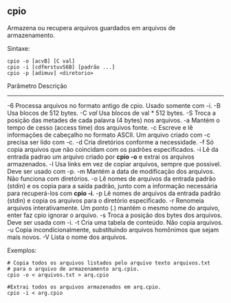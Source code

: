 ## cpio

Armazena ou recupera arquivos guardados em arquivos de
armazenamento.

Sintaxe:

	cpio -o [acvB] [C val]
	cpio -i [cdfmrstuvS6B] [padrão ...]
	cpio -p [adimuv] <diretorio>

Parâmetro Descrição
--------- ---------
-6        Processa arquivos no formato antigo de cpio.
          Usado somente com -i.
-B        Usa blocos de 512 bytes.
-C *val*  Usa blocos de val * 512 bytes.
-S        Troca a posição das metades de cada palavra (4
          bytes) nos arquivos.
-a        Mantém o tempo de cesso (access time) dos
          arquivos fonte.
-c        Escreve e lê informações de cabeçalho no
          formato ASCII. Um arquivo criado com -c precisa
          ser lido com -c.
-d        Cria diretórios conforme a necessidade.
-f        Só copia arquivos que não coincidam com os
          padrões especificados.
-i        Lê da entrada padrao um arquivo criado por **cpio -o**
          e extrai os arquivos armazenados.
-l        Usa links em vez de copiar arquivos, sempre que
          possivel. Deve ser usado com -p.
-m        Mantém a data de modificação dos arquivos.
          Não funciona com diretórios.
-o        Lê nomes de arquivos da entrada padrão (stdin)
          e os copia para a saída padrão, junto com a
          informação necessária para recuperá-los com
          **cpio -i**.
-p        Lê nomes de arquivos da entrada padrão (stdin)
          e copia os arquivos para o diretório especificado.
-r        Renomeia arquivos interativamente. Um ponto
          (.) mantém o mesmo nome do arquivo, enter faz
          cpio ignorar o arquivo.
-s        Troca a posição dos bytes dos arquivos. Deve
          ser usada com -i.
-t        Cria uma tabela de conteúdo. Não copia arquivos.
-u        Copia incondicionalmente, substituindo arquivos
          homônimos que sejam mais novos.
-V        Lista o nome dos arquivos.

Exemplos:

	# Copia todos os arquivos listados pelo arquivo texto arquivos.txt
	# para o arquivo de armazenamento arq.cpio.
	cpio -o < arquivos.txt > arq.cpio

	#Extrai todos os arquivos armazenados em arq.cpio.
	cpio -i < arg.cpio

